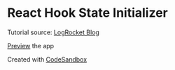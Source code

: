 # React Hook State Initializer

Tutorial source: [LogRocket Blog](https://blog.logrocket.com/simplifying-state-initializers-with-react-hooks/)

[Preview](https://fctk6.csb.app/) the app

Created with [CodeSandbox](https://codesandbox.io/s/state-initializer-fctk6)  